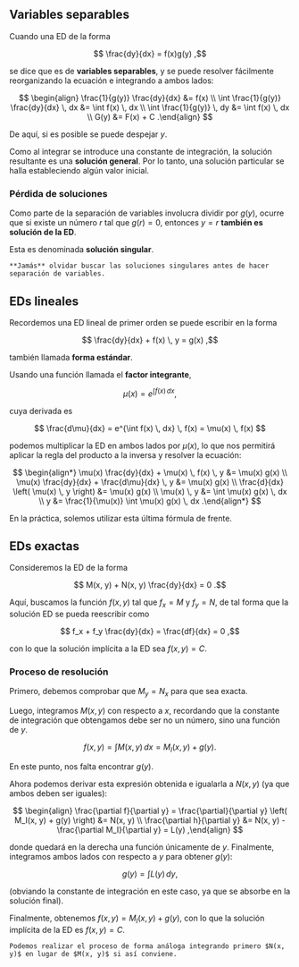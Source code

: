 ## Variables separables

Cuando una ED de la forma

$$
\frac{dy}{dx} = f(x)g(y)
,$$

se dice que es de **variables separables**, y se puede resolver fácilmente reorganizando la ecuación e integrando a ambos lados:

$$
\begin{align}
\frac{1}{g(y)} \frac{dy}{dx} &= f(x) \\
\int \frac{1}{g(y)} \frac{dy}{dx} \, dx &= \int f(x) \, dx \\
\int \frac{1}{g(y)} \, dy &= \int f(x) \, dx \\
G(y) &= F(x) + C
.\end{align}
$$

De aquí, si es posible se puede despejar $y$.

Como al integrar se introduce una constante de integración, la solución resultante es una **solución general**. Por lo tanto, una solución particular se halla estableciendo algún valor inicial.

### Pérdida de soluciones

Como parte de la separación de variables involucra dividir por $g(y)$, ocurre que si existe un número $r$ tal que $g(r) = 0$, entonces $y = r$ **también es solución de la ED**.

Esta es denominada **solución singular**.

```ad-warning
**Jamás** olvidar buscar las soluciones singulares antes de hacer separación de variables.
```

## EDs lineales

Recordemos una ED lineal de primer orden se puede escribir en la forma

$$
\frac{dy}{dx} + f(x) \, y = g(x)
,$$

también llamada **forma estándar**.

Usando una función llamada el **factor integrante**,

$$
\mu(x) = e^{\int f(x) \, dx}
,$$

cuya derivada es

$$
\frac{d\mu}{dx} = e^{\int f(x) \, dx} \, f(x) = \mu(x) \, f(x)
$$

podemos multiplicar la ED en ambos lados por $\mu(x)$, lo que nos permitirá aplicar la regla del producto a la inversa y resolver la ecuación:

$$
\begin{align*}
\mu(x) \frac{dy}{dx} + \mu(x) \, f(x) \, y &= \mu(x) g(x) \\
\mu(x) \frac{dy}{dx} + \frac{d\mu}{dx} \, y &= \mu(x) g(x) \\
\frac{d}{dx} \left( \mu(x) \, y \right) &= \mu(x) g(x) \\
\mu(x) \, y &= \int \mu(x) g(x) \, dx \\
y &= \frac{1}{\mu(x)} \int \mu(x) g(x) \, dx
.\end{align*}
$$

En la práctica, solemos utilizar esta última fórmula de frente.

## EDs exactas

Consideremos la ED de la forma

$$
M(x, y) + N(x, y) \frac{dy}{dx} = 0
.$$

Aquí, buscamos la función $f(x, y)$ tal que $f_x = M$ y $f_y = N$, de tal forma que la solución ED se pueda reescribir como

$$
f_x + f_y \frac{dy}{dx} = \frac{df}{dx} = 0
,$$

con lo que la solución implícita a la ED sea $f(x, y) = C$.

### Proceso de resolución

Primero, debemos comprobar que $M_y = N_x$ para que sea exacta.

Luego, integramos $M(x, y)$ con respecto a $x$, recordando que la constante de integración que obtengamos debe ser no un número, sino una función de $y$.

$$
f(x, y) = \int M(x, y) \, dx = M_I(x, y) + g(y)
.$$

En este punto, nos falta encontrar $g(y)$.

Ahora podemos derivar esta expresión obtenida e igualarla a $N(x, y)$ (ya que ambos deben ser iguales):

$$
\begin{align}
\frac{\partial f}{\partial y} = \frac{\partial}{\partial y} \left( M_I(x, y) + g(y) \right) &= N(x, y) \\
\frac{\partial h}{\partial y} &= N(x, y) - \frac{\partial M_I}{\partial y} = L(y)
,\end{align}
$$

donde quedará en la derecha una función únicamente de $y$. Finalmente, integramos ambos lados con respecto a $y$ para obtener $g(y)$:

$$
g(y) = \int L(y) \, dy
,$$

(obviando la constante de integración en este caso, ya que se absorbe en la solución final).

Finalmente, obtenemos $f(x, y) = M_I(x, y) + g(y)$, con lo que la solución implícita de la ED es $f(x, y) = C$.

```ad-note
Podemos realizar el proceso de forma análoga integrando primero $N(x, y)$ en lugar de $M(x, y)$ si así conviene.
```
